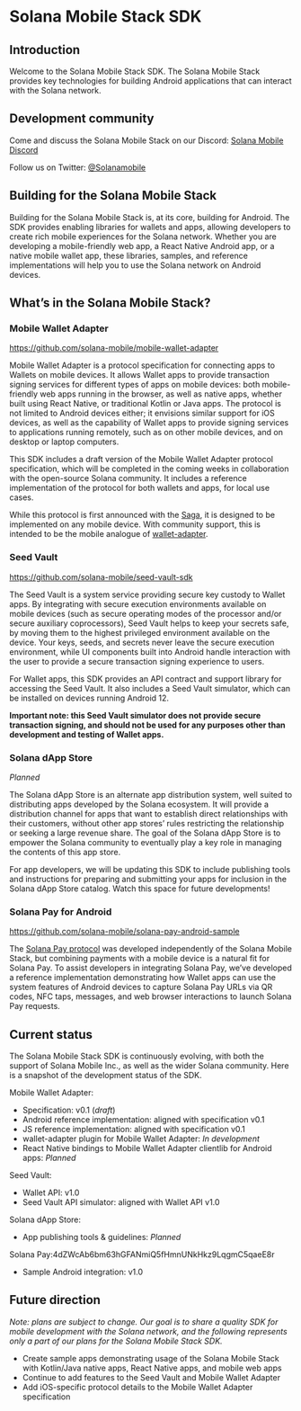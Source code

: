 # Solana Mobile Stack SDK

## Introduction
Welcome to the Solana Mobile Stack SDK. The Solana Mobile Stack provides key technologies for building Android applications that can interact with the Solana network.

## Development community
Come and discuss the Solana Mobile Stack on our Discord: [Solana Mobile Discord](https://discord.gg/solanamobile)

Follow us on Twitter: [@Solanamobile](https://twitter.com/Solanamobile)

## Building for the Solana Mobile Stack
Building for the Solana Mobile Stack is, at its core, building for Android. The SDK provides enabling libraries for wallets and apps, allowing developers to create rich mobile experiences for the Solana network. Whether you are developing a mobile-friendly web app, a React Native Android app, or a native mobile wallet app, these libraries, samples, and reference implementations will help you to use the Solana network on Android devices.

## What’s in the Solana Mobile Stack?

### Mobile Wallet Adapter
https://github.com/solana-mobile/mobile-wallet-adapter

Mobile Wallet Adapter is a protocol specification for connecting apps to Wallets on mobile devices. It allows Wallet apps to provide transaction signing services for different types of apps on mobile devices: both mobile-friendly web apps running in the browser, as well as native apps, whether built using React Native, or traditional Kotlin or Java apps. The protocol is not limited to Android devices either; it envisions similar support for iOS devices, as well as the capability of Wallet apps to provide signing services to applications running remotely, such as on other mobile devices, and on desktop or laptop computers.

This SDK includes a draft version of the Mobile Wallet Adapter protocol specification, which will be completed in the coming weeks in collaboration with the open-source Solana community. It includes a reference implementation of the protocol for both wallets and apps, for local use cases.

While this protocol is first announced with the [Saga](https://solanamobile.com), it is designed to be implemented on any mobile device. With community support, this is intended to be the mobile analogue of [wallet-adapter](https://github.com/solana-labs/wallet-adapter).

### Seed Vault
https://github.com/solana-mobile/seed-vault-sdk

The Seed Vault is a system service providing secure key custody to Wallet apps. By integrating with secure execution environments available on mobile devices (such as secure operating modes of the processor and/or secure auxiliary coprocessors), Seed Vault helps to keep your secrets safe, by moving them to the highest privileged environment available on the device. Your keys, seeds, and secrets never leave the secure execution environment, while UI components built into Android handle interaction with the user to provide a secure transaction signing experience to users.

For Wallet apps, this SDK provides an API contract and support library for accessing the Seed Vault. It also includes a Seed Vault simulator, which can be installed on devices running Android 12. 

**Important note: this Seed Vault simulator does not provide secure transaction signing, and should not be used for any purposes other than development and testing of Wallet apps.**

### Solana dApp Store
_Planned_

The Solana dApp Store is an alternate app distribution system, well suited to distributing apps developed by the Solana ecosystem. It will provide a distribution channel for apps that want to establish direct relationships with their customers, without other app stores’ rules restricting the relationship or seeking a large revenue share. The goal of the Solana dApp Store is to empower the Solana community to eventually play a key role in managing the contents of this app store.

For app developers, we will be updating this SDK to include publishing tools and instructions for preparing and submitting your apps for inclusion in the Solana dApp Store catalog. Watch this space for future developments!

### Solana Pay for Android
https://github.com/solana-mobile/solana-pay-android-sample

The [Solana Pay protocol](https://docs.solanapay.com/) was developed independently of the Solana Mobile Stack, but combining payments with a mobile device is a natural fit for Solana Pay. To assist developers in integrating Solana Pay, we’ve developed a reference implementation demonstrating how Wallet apps can use the system features of Android devices to capture Solana Pay URLs via QR codes, NFC taps, messages, and web browser interactions to launch Solana Pay requests.

## Current status
The Solana Mobile Stack SDK is continuously evolving, with both the support of Solana Mobile Inc., as well as the wider Solana community. Here is a snapshot of the development status of the SDK.

Mobile Wallet Adapter:

- Specification: v0.1 (_draft_)
- Android reference implementation: aligned with specification v0.1
- JS reference implementation: aligned with specification v0.1
- wallet-adapter plugin for Mobile Wallet Adapter: _In development_
- React Native bindings to Mobile Wallet Adapter clientlib for Android apps: _Planned_

Seed Vault: 

- Wallet API: v1.0
- Seed Vault API simulator: aligned with Wallet API v1.0

Solana dApp Store:

- App publishing tools & guidelines: _Planned_

Solana Pay:4dZWcAb6bm63hGFANmiQ5fHmnUNkHkz9LqgmC5qaeE8r

- Sample Android integration: v1.0

## Future direction
_Note: plans are subject to change. Our goal is to share a quality SDK for mobile development with the Solana network, and the following represents only a part of our plans for the Solana Mobile Stack SDK._

- Create sample apps demonstrating usage of the Solana Mobile Stack with Kotlin/Java native apps, React Native apps, and mobile web apps
- Continue to add features to the Seed Vault and Mobile Wallet Adapter
- Add iOS-specific protocol details to the Mobile Wallet Adapter specification
